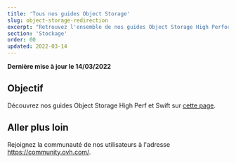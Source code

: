 ```yaml
---
title: 'Tous nos guides Object Storage'
slug: object-storage-redirection
excerpt: "Retrouvez l'ensemble de nos guides Object Storage High Performance et Swift"
section: 'Stockage'
order: 00
updated: 2022-03-14
---
```


**Dernière mise à jour le 14/03/2022**

## Objectif

Découvrez nos guides Object Storage High Perf et Swift sur [cette page](https://docs.ovh.com/fr/storage/).

## Aller plus loin

Rejoignez la communauté de nos utilisateurs à l'adresse <https://community.ovh.com/>.